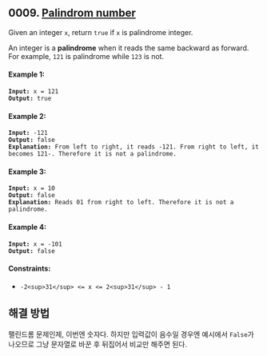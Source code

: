## 0009. [Palindrom number](https://leetcode.com/problems/palindrome-number/)

Given an integer `x`, return `true` if `x` is palindrome integer.

An integer is a **palindrome** when it reads the same backward as forward. For example, `121` is palindrome while `123` is not.

#### Example 1:

<pre><code><strong>Input:</strong> x = 121
<strong>Output:</strong> true</code></pre>

#### Example 2:

<pre><code><strong>Input:</strong> -121
<strong>Output:</strong> false
<strong>Explanation:</strong> From left to right, it reads -121. From right to left, it becomes 121-. Therefore it is not a palindrome.</code></pre>

#### Example 3:

<pre><code><strong>Input:</strong> x = 10
<strong>Output:</strong> false
<strong>Explanation:</strong> Reads 01 from right to left. Therefore it is not a palindrome.</code></pre>

#### Example 4:

<pre><code><strong>Input:</strong> x = -101
<strong>Output:</strong> false</code></pre>

#### Constraints:

- `-2<sup>31</sup> <= x <= 2<sup>31</sup> - 1`

## 해결 방법

팰린드롬 문제인제, 이번엔 숫자다. 하지만 입력값이 음수일 경우엔 예시에서 `False`가 나오므로 그냥 문자열로 바꾼 후 뒤집어서 비교만 해주면 된다.
